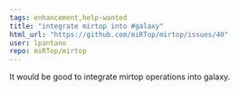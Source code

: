 ```yaml
---
tags: enhancement,help-wanted
title: "integrate mirtop into #galaxy"
html_url: "https://github.com/miRTop/mirtop/issues/40"
user: lpantano
repo: miRTop/mirtop
---
```


It would be good to integrate mirtop operations into galaxy.